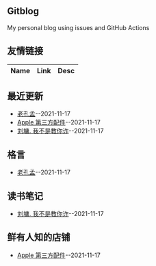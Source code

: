 ## Gitblog
My personal blog using issues and GitHub Actions
## 友情链接
| Name | Link | Desc | 
 | ---- | ---- | ---- |
## 最近更新
- [老孔孟](https://github.com/Luckyyyyyyy/phh-blog/issues/7)--2021-11-17
- [Apple 第三方配件](https://github.com/Luckyyyyyyy/phh-blog/issues/6)--2021-11-17
- [刘墉. 我不是教你诈](https://github.com/Luckyyyyyyy/phh-blog/issues/5)--2021-11-17
## 格言
- [老孔孟](https://github.com/Luckyyyyyyy/phh-blog/issues/7)--2021-11-17
## 读书笔记
- [刘墉. 我不是教你诈](https://github.com/Luckyyyyyyy/phh-blog/issues/5)--2021-11-17
## 鲜有人知的店铺
- [Apple 第三方配件](https://github.com/Luckyyyyyyy/phh-blog/issues/6)--2021-11-17

